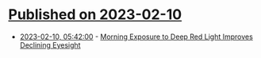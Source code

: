 # [Published on 2023-02-10](index.md)

* [2023-02-10, 05:42:00](https://soylentnews.org/article.pl?sid=23/02/09/1339232&from=rss) - [Morning Exposure to Deep Red Light Improves Declining Eyesight](https://soylentnews.org/article.pl?sid=23/02/09/1339232&from=rss)
